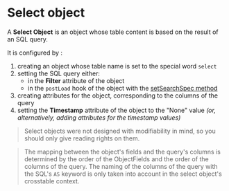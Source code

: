 Select object
====================

A **Select Object** is an object whose table content is based on the result of an SQL query.

It is configured by :
1. creating an object whose table name is set to the special word `select`
2. setting the SQL query either:
   - in the **Filter** attribute of the object
   - in the `postLoad` hook of the object with the [setSearchSpec method](https://platform.simplicite.io/current/javadoc/com/simplicite/util/ObjectCore.html#setSearchSpec(java.lang.String))
3. creating attributes for the object, corresponding to the columns of the query
3. setting the **Timestamp** attribute of the object to the "None" value *(or, alternatively, adding attributes for the timestamp values)*

> Select objects were not designed with modifiability in mind, so you should only give reading rights on them.

> The mapping between the object's fields and the query's columns is determined by the order of the ObjectFields and the order of the columns of the query. 
> The naming of the columns of the query with the SQL's `AS` keyword is only taken into account in the select object's crosstable context.


